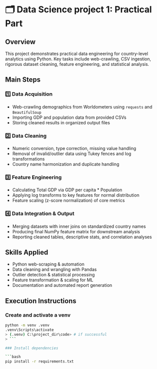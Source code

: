 # 🗂️ Data Science project 1: Practical Part

## Overview
This project demonstrates practical data engineering for country-level analytics using Python. Key tasks include web-crawling, CSV ingestion, rigorous dataset cleaning, feature engineering, and statistical analysis.

## Main Steps
### 1️⃣ Data Acquisition
- Web-crawling demographics from Worldometers using `requests` and `BeautifulSoup`
- Importing GDP and population data from provided CSVs
- Storing cleaned results in organized output files

### 2️⃣ Data Cleaning
- Numeric conversion, type correction, missing value handling
- Removal of invalid/outlier data using Tukey fences and log transformations
- Country name harmonization and duplicate handling

### 3️⃣ Feature Engineering
- Calculating Total GDP via GDP per capita * Population
- Applying log transforms to key features for normal distribution
- Feature scaling (z-score normalization) of core metrics

### 4️⃣ Data Integration & Output
- Merging datasets with inner joins on standardized country names
- Producing final NumPy feature matrix for downstream analysis
- Reporting cleaned tables, descriptive stats, and correlation analyses

## Skills Applied
- Python web-scraping & automation
- Data cleaning and wrangling with Pandas
- Outlier detection & statistical processing
- Feature transformation & scaling for ML
- Documentation and automated report generation

## Execution Instructions

### Create and activate a venv

```bash
python -m venv .venv
.venv\Scripts\activate
> (.venv) C:\project_dir\code> # if successful
> ```

### Install dependencies

```bash
pip install -r requirements.txt
```

